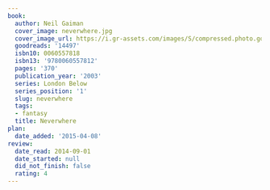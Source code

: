 ```yaml
---
book:
  author: Neil Gaiman
  cover_image: neverwhere.jpg
  cover_image_url: https://i.gr-assets.com/images/S/compressed.photo.goodreads.com/books/1348747943l/14497._SX98_.jpg
  goodreads: '14497'
  isbn10: 0060557818
  isbn13: '9780060557812'
  pages: '370'
  publication_year: '2003'
  series: London Below
  series_position: '1'
  slug: neverwhere
  tags:
  - fantasy
  title: Neverwhere
plan:
  date_added: '2015-04-08'
review:
  date_read: 2014-09-01
  date_started: null
  did_not_finish: false
  rating: 4
---
```

